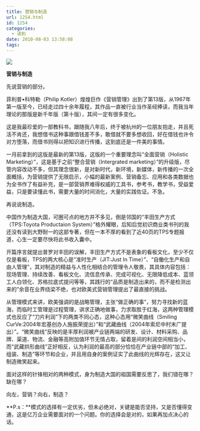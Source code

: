 ```yaml
---
title: 营销与制造
url: 1254.html
id: 1254
categories:
  - 读到
date: 2010-08-03 13:58:08
tags:
---
```


![](http://photo.guolaijie.com/rooufer/attachments/month_1008/n201083135532.jpg)  
  

**营销与制造**

  
先说营销的部分。  
  
菲利普•科特勒（Philip Kotler）煌煌巨作《营销管理》出到了第13版，从1967年第一版至今，已经走过四十余年履程，其作品一直被行业当作圣经捧读，而我当年理论的那版是新千年版（第十版），其间一定有很多变化。  
  
这是我最珍爱的一部教科书，跟随我八年后，终于被杭州的一位朋友抱走，并且死活不肯还，我想借书这种事跟借钱差不多，敢借就不要多想收回，好在借钱也许令对方堕落，而借书则得以把知识进行传播，这到底还是一件美的事情。  
  
一月前拿到的这版是最新的第13版，这版的一个重要理念叫“全面营销（Holistic Marketing）”，这是基于之前“整合营销（Intergrated marketing）”的升级版，尽管内容改动不多，但其理念很新，是对新时代，新环境，新媒体，新传播的一次全面概括，为营销提供了无限启示，小幅的最新案例、营销备忘、应用和各类数据也为全书作了有益补充，是一部营销界难得权威的工具书，参考书，教学书，受益爱益，只是要读懂此书，需要大量的时间消化，大量的实践佐证。不急。  
  
再说说制造。  
  
中国作为制造大国，可圈可点的地方并不多见，倒是邻国的“丰田生产方式（TPS:Toyota Productaion System）”格外耀眼，后知后觉初识商业类书刊的我还没有读到大野耐一的这部专著，但在一本不厚的看到了近40页的TPS专题报道，心生一定要尽快将此书收入囊中。  
  
开篇序言就提出普罗对丰田的误解，丰田生产方式不是表象的看板文化，至少不仅仅是看板，TPS的两大核心是“准时生产（JIT:Just In Time）”、“自働化生产和自由人管理”，其对制造的精益与人性化相结合的管理令人敬畏，其具体内容包括：现场管理、持续改善、看板文化、流信息传承、完成可视化、无限降低成本、蓝领工人白领化、苏格拉底式提问等等，其践行的“品质是制造出来的，而不是检测出来的”余音在业界绕梁不绝，也对欧美式营销管理提出了最直接的挑战。  
  
从管理模式来讲，欧美强调的是战略管理，主张“做正确的事”，努力寻找新的蓝海，而临时工管理是过程管理，讲求正确地做事，力求取胜于红海，这两种管理模式也反应了“刀片利润”下的两类不同心态，这种心态用“微笑曲线（Smiling CurVe:2004年宏基创办人施振荣提出）”和“武藏曲线（2004年索尼中村末广提出）”。“微笑曲线”反映的是丰厚利润被产业链两端的研发、设计、材料采购、品牌、渠道、物流、金融等高附加值环节无情占取，留着是间的利润空间相当小，而“武藏拱形曲线”正好相反，认为利润的最高的部分恰恰在产业链中部的“加工、组装、制造”等环节和企业，并且用自身的案例证实了此曲线的光辉存在，这又让制造微笑起来。  
  
面对这样的针锋相对的两种模式，身为制造大国的祖国需要反思了，我们错在哪？缺在哪？  
  
向左，营销？向右，制造？  
  
  
**P.s：**模式的选择有一定优劣，但未必绝对，关键是能否坚持，又是否懂得变通，这是亿万企业需要面对的一个问题。你的选择会是对的，如果再加点决心的话。